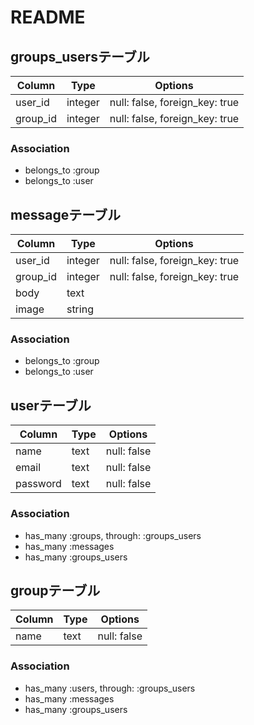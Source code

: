 # README
## groups_usersテーブル

|Column|Type|Options|
|------|----|-------|
|user_id|integer|null: false, foreign_key: true|
|group_id|integer|null: false, foreign_key: true|

### Association
- belongs_to :group
- belongs_to :user

## messageテーブル

|Column|Type|Options|
|------|----|-------|
|user_id|integer|null: false, foreign_key: true|
|group_id|integer|null: false, foreign_key: true|
|body|text| |
|image|string| |

### Association
- belongs_to :group
- belongs_to :user

## userテーブル

|Column|Type|Options|
|------|----|-------|
|name|text|null: false|
|email|text|null: false|
|password|text|null: false|

### Association
- has_many :groups, through: :groups_users
- has_many :messages
- has_many :groups_users

## groupテーブル

|Column|Type|Options|
|------|----|-------|
|name|text|null: false|

### Association
- has_many :users, through: :groups_users
- has_many :messages
- has_many :groups_users